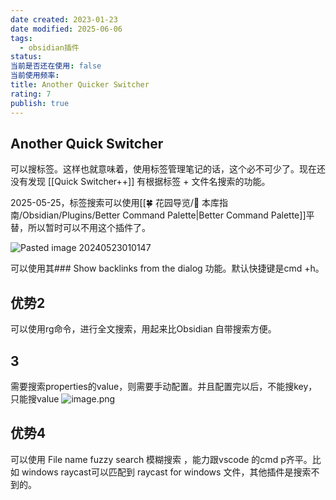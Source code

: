 ```yaml
---
date created: 2023-01-23
date modified: 2025-06-06
tags:
  - obsidian插件
status:
当前是否还在使用: false
当前使用频率:
title: Another Quicker Switcher
rating: 7
publish: true
---
```


## Another Quick Switcher

可以搜标签。这样也就意味着，使用标签管理笔记的话，这个必不可少了。现在还没有发现 [[Quick Switcher++]] 有根据标签 + 文件名搜索的功能。

2025-05-25，标签搜索可以使用[[🍀 花园导览/🧰 本库指南/Obsidian/Plugins/Better Command Palette|Better Command Palette]]平替，所以暂时可以不用这个插件了。

![Pasted image 20240523010147](https://pub-pic.oldwinter.top/2025/06/86824f6050a0baa60d1cb9e083ea5489.png)

可以使用其### Show backlinks from the dialog 功能。默认快捷键是cmd +h。

## 优势2

可以使用rg命令，进行全文搜索，用起来比Obsidian 自带搜索方便。

## 3

需要搜索properties的value，则需要手动配置。并且配置完以后，不能搜key，只能搜value
![image.png](https://my-public-pic.oss-cn-hangzhou.aliyuncs.com/20250616005551948.png)

## 优势4

可以使用 File name fuzzy search 模糊搜索 ，能力跟vscode 的cmd p齐平。比如 windows raycast可以匹配到 raycast for windows 文件，其他插件是搜索不到的。